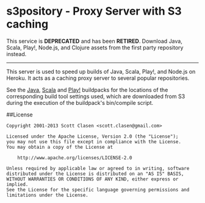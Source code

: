 # s3pository - Proxy Server with S3 caching

This service is **DEPRECATED** and has been **RETIRED**. Download Java, Scala,
Play!, Node.js, and Clojure assets from the first party repository instead.

---

This server is used to speed up builds of Java, Scala, Play!, and Node.js on Heroku.  It acts as a caching proxy server to several popular repositories.

See the [Java](https://github.com/heroku/heroku-buildpack-java), [Scala](https://github.com/heroku/heroku-buildpack-scala) and [Play!](https://github.com/heroku/heroku-buildpack-play) buildpacks for the locations of the corresponding build tool settings used,
which are downloaded from S3 during the execution of the buildpack's bin/compile script.

##License

    Copyright 2001-2013 Scott Clasen <scott.clasen@gmail.com>

    Licensed under the Apache License, Version 2.0 (the "License");
    you may not use this file except in compliance with the License.
    You may obtain a copy of the License at

        http://www.apache.org/licenses/LICENSE-2.0

    Unless required by applicable law or agreed to in writing, software
    distributed under the License is distributed on an "AS IS" BASIS,
    WITHOUT WARRANTIES OR CONDITIONS OF ANY KIND, either express or implied.
    See the License for the specific language governing permissions and
    limitations under the License.

